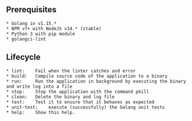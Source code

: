 ## Prerequisites

    * Golang in v1.15.*
    * NPM v7+ with NodeJS v14.* (stable)
    * Python 3 with pip module
    * golangci-lint

## Lifecycle
    * lint:    Fail when the linter catches and error
    * build:   Compile source code of the application to a binary
    * run:     Run the application in background by executing the binary and write log into a file
    * stop:    Stop the application with the command pkill
    * clean:   Delete the binary and log file
    * test:    Test it to ensure that it behaves as expected
    * unit-test:    execute (successfully) the Golang unit tests
    * help:    Show this help.